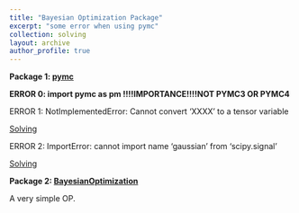 ```yaml
---
title: "Bayesian Optimization Package"
excerpt: "some error when using pymc"
collection: solving
layout: archive
author_profile: true
---
```



**Package 1: [pymc](https://www.pymc.io/welcome.html)**

**ERROR 0: import pymc as pm  !!!!IMPORTANCE!!!!NOT PYMC3 OR PYMC4**

ERROR 1: NotImplementedError: Cannot convert ‘XXXX’ to a tensor variable

[Solving](https://discourse.pymc.io/t/error-notimplementederror-cannot-convert-to-a-tensor-variable/13355)

ERROR 2: ImportError: cannot import name ‘gaussian’ from ‘scipy.signal’

[Solving](https://discourse.pymc.io/t/importerror-cannot-import-name-gaussian-from-scipy-signal/14170)


**Package 2: [BayesianOptimization](https://github.com/bayesian-optimization/BayesianOptimization?tab=readme-ov-file)**

A very simple OP.
 
